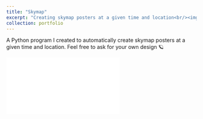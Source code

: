 ```yaml
---
title: "Skymap"
excerpt: "Creating skymap posters at a given time and location<br/><img src='/images/KennedySpaceCenterUnitedStates28.60483N80.64220W20071969.png' width='400'>"
collection: portfolio
---
```


A Python program I created to automatically create skymap posters at a given time and location. Feel free to ask for your own design 🪐

<embed src="/files/explications_poster.pdf" type="application/pdf">